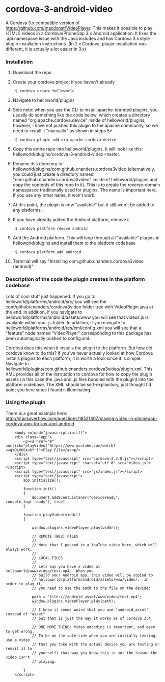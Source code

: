 # cordova-3-android-video

A Cordova 3.x compatible version of https://github.com/macdonst/VideoPlayer.  This makes it possible to play HTML5 videos in a Cordova/PhoneGap 3.x Android application.  It fixes the .api namespace issue with the Java includes and has Cordova 3.x style plugin installation instructions. (In 2.x Cordova, plugin installation was different, it is actually a lot easier in 3.x)  

### Installation
1. Download the repo
2. Create your cordova project if you haven't already

        $ cordova create helloworld
  
3. Navigate to helloworld/plugins
4. Side note: when you use the CLI to install apache-branded plugins, you usually do something like the code below, which creates a directory named "org.apache.cordova.device" inside of helloworld/plugins, however, I have not pushed this plugin to the apache community, so we need to install it "manually" as shown in steps 5+.
	
        $ cordova plugin add org.apache.cordova.device

5. Copy this entire repo into helloworld/plugins.  It will look like this: helloworld/plugins/cordova-3-android-video-master.
6. Rename this directory to:  helloworld/plugins/com.github.cnanders.cordova3video   (alternatively, you could just create a directory named "com.github.cnanders.cordova3video" inside of helloworld/plugins and copy the contents of this repo to it).  This is to create the reverse-domain namespasce traditionally used for plugins.  The name is important here.  If you use any other name, it won't work.
7. At this point, the plugin is now "available" but it still won't be added to any platforms.  
8. If you have already added the Android platform, remove it 

        $ cordova platform remove android
        
9. Add the Android platform.  This will loop through all "available" plugins in helloworld/plugins and install them to the platform codebase

        $ cordova platform add android
        
10. Terminal will say "Installing com.github.cnanders.cordova3video (android)"

### Description of the code the plugin creates in the platform codebase

Lots of cool stuff just happened. If you go to helloworld/platforms/android/src/ you will see the com/github/cnanders/cordova3video folder tree with VideoPlugin.java at the end.  In addition, if you navigate to helloworld/platforms/android/assets/www you will see that videos.js is available within your js folder. In addition, if you navigate to helloworld/platforms/android/res/xml/config.xml you will see that a "feature" node named "VideoPlayer" corresponding to this package has been automagically pushed to config.xml.   

Cordova does this when it installs the plugin to the platform.  But how did cordova know to do this?  If you've never actually looked at how Cordova installs plugins to each platform, it is worth a look since it is simple.  Navigate to helloworld/plugins/com.github.cnanders.cordova3video/plugin.xml.  This XML provides all of the instruction to cordova for how to copy the plugin assets (in this case the .java and .js files bundled with the plugin) into the platform codebase.  The XML should be self-explanitory, just thought I'd point you here since I found it illuminating. 

### Using the plugin

There is a great example here: http://stackoverflow.com/questions/18521807/playing-video-in-phonegap-cordova-app-for-ios-and-android

		<body onload="javascript:init()">
		<div class="app">
			<p><a href="#" onclick="playVideo('https://www.youtube.com/watch?v=gYOLV66XukY')">Play File</a><p/>
		</div>
		<script type="text/javascript" src="cordova-2.3.0.js"></script>
		<script type="text/javascript" charset="utf-8" src="video.js"></script>
		<script type="text/javascript" src="js/index.js"></script>
		<script type="text/javascript">
			app.initialize();

			function init()
			{
				document.addEventListener("deviceready", console.log('ready'), true);
			}

			function playVideo(vidUrl) 
			{
				
				window.plugins.videoPlayer.play(vidUrl);
				
				// REMOTE (WEB) FILES
				//
				// Note that I passed in a YouTube video here, which will always work.  
				//
				// LOCAL FILES
				//
				// Lets say you have a video at helloworld/www/video/test.mp4.  When you
				// build your Android app, this video will be copied to 	
				// helloworld/platform/android/assets/www/video/.  In order to play it, 
				// you need to use the path to the file on the devide: 
				
				path = 'file:///android_asset/www/video/test.mp4';	
				window.plugins.videoPlayer.play(path);
				
				// I know it seems weird that you use "android_asset" instead of "asset"
				// but that is just the way it works as of Cordova 3.4
				
				// ONE MORE THING: Video encoding is important, and easy to get wrong.
				// To be on the safe side when you are initially testing, use a video 
				// that you take with the actual device you are testing on (email it to
				// yourself) that way you know this is not the reason the video isn't 
				// playing.				
				
			}
		</script>